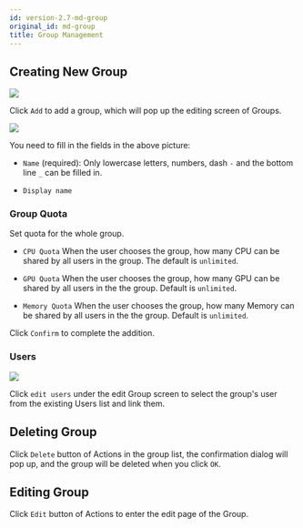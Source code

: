 ```yaml
---
id: version-2.7-md-group
original_id: md-group
title: Group Management
---
```


## Creating New Group

![](assets/md_group_list_v28.png)

Click `Add` to add a group, which will pop up the editing screen of Groups.

![](assets/md_group_shared_volume_v27.png)

You need to fill in the fields in the above picture:

+ `Name` (required): Only lowercase letters, numbers, dash `-` and the bottom line `_` can be filled in.

+ `Display name`

### Group Quota

Set quota for the whole group.

+ `CPU Quota` When the user chooses the group, how many CPU can be shared by all users in the group. The default is `unlimited`.

+ `GPU Quota` When the user chooses the group, how many GPU can be shared by all users in the the group. Default is `unlimited`.

+ `Memory Quota` When the user chooses the group, how many Memory can be shared by all users in the the group. Default is `unlimited`.

Click `Confirm` to complete the addition.

### Users

![](assets/edit_users.png)

Click `edit users` under the edit Group screen to select the group's user from the existing Users list and link them.

## Deleting Group

Click `Delete` button of Actions in the group list, the confirmation dialog will pop up, and the group will be deleted when you click `OK`.

## Editing Group

Click `Edit` button of Actions to enter the edit page of the Group.
